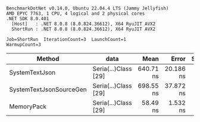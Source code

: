 ```

BenchmarkDotNet v0.14.0, Ubuntu 22.04.4 LTS (Jammy Jellyfish)
AMD EPYC 7763, 1 CPU, 4 logical and 2 physical cores
.NET SDK 8.0.401
  [Host]   : .NET 8.0.8 (8.0.824.36612), X64 RyuJIT AVX2
  ShortRun : .NET 8.0.8 (8.0.824.36612), X64 RyuJIT AVX2

Job=ShortRun  IterationCount=3  LaunchCount=1  
WarmupCount=3  

```
| Method                  | data                 | Mean      | Error     | StdDev   | Min       | Max       | Gen0   | Allocated |
|------------------------ |--------------------- |----------:|----------:|---------:|----------:|----------:|-------:|----------:|
| SystemTextJson          | Seria(...)Class [29] | 640.71 ns | 20.186 ns | 1.106 ns | 639.73 ns | 641.91 ns | 0.0038 |     392 B |
| SystemTextJsonSourceGen | Seria(...)Class [29] | 698.55 ns | 37.872 ns | 2.076 ns | 696.17 ns | 699.99 ns | 0.0048 |     464 B |
| MemoryPack              | Seria(...)Class [29] |  58.49 ns |  1.532 ns | 0.084 ns |  58.40 ns |  58.55 ns | 0.0014 |     120 B |
